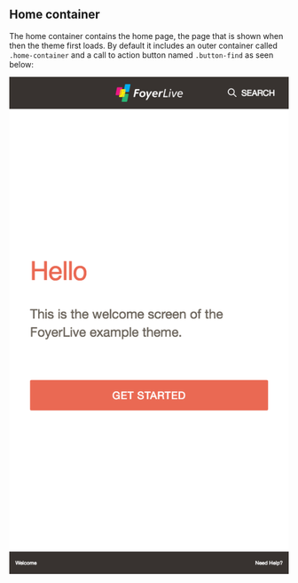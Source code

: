 ## Home container

The home container contains the home page, the page that is shown when then the theme first loads. By default it includes an outer 
container called `.home-container` and a call to action button named `.button-find` as seen below:

![Home container](/doc/images/home-container.png)